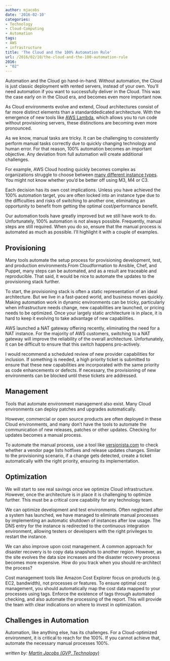 ```yaml
---
author: mjacobs
date: '2016-02-10'
categories:
- Technology
- Cloud-Computing
- Automation
tags:
- AWS
- infrastructure
title: 'The Cloud and the 100% Automation Rule'
url: /2016/02/10/the-cloud-and-the-100-automation-rule
2016:
- "02"
---
```


Automation and the Cloud go hand-in-hand. Without automation, the Cloud is just classic deployment with rented servers, instead of your own. You’ll need automation if you want to successfully deliver in the Cloud. This was the case early on in the Cloud era, and becomes even more important now.

As Cloud environments evolve and extend, Cloud architectures consist of far more distinct elements than a standarddedicated architecture. With the emergence of new tools like [AWS Lambda](https://aws.amazon.com/lambda/), which allows you to run code without provisioning servers, these distinctions are becoming even more pronounced.

As we know, manual tasks are tricky. It can be challenging to consistently perform manual tasks correctly due to quickly changing technology and human error. For that reason, 100% automation becomes an important objective. Any deviation from full automation will create additional challenges.

For example, AWS Cloud hosting quickly becomes complex as organizations struggle to choose between [many different instance types](https://aws.amazon.com/ec2/instance-types/). You might not know whether you’d be better off using M3, M4 or C3.

Each decision has its own cost implications. Unless you have achieved the 100% automation target, you are often locked into an instance type due to the difficulties and risks of switching to another one, eliminating an opportunity to benefit from getting the optimal cost/performance benefit.

Our automation tools have greatly improved but we still have work to do. Unfortunately, 100% automation is not always possible. Frequently, manual steps are still required. When you do so, ensure that the manual process is automated as much as possible. I’ll highlight it with a couple of examples.

Provisioning
------------

Many tools automate the setup process for provisioning development, test, and production environments.From Cloudformation to Ansible, Chef, and Puppet, many steps can be automated, and as a result are traceable and reproducible. That said, it would be nice to automate the updates to the provisioning stack further.

To start, the provisioning stack is often a static representation of an ideal architecture. But we live in a fast-paced world, and business moves quickly. Making automation work in dynamic environments can be tricky, particularly when infrastructure needs change, new capabilities are launched, or pricing needs to be optimized. Once your largely static architecture is in place, it is hard to keep it evolving to take advantage of new capabilities.

AWS launched a NAT gateway offering recently, eliminating the need for a NAT instance. For the majority of AWS customers, switching to a NAT gateway will improve the reliability of the overall architecture. Unfortunately, it can be difficult to ensure that this switch happens pro-actively.

I would recommend a scheduled review of new provider capabilities for inclusion. If something is needed, a high priority ticket is submitted to ensure that these new capabilities are incorporated with the same priority as code enhancements or defects. If necessary, the provisioning of new environments can be blocked until these tickets are addressed.

Management
----------

Tools that automate environment management also exist. Many Cloud environments can deploy patches and upgrades automatically.

However, commercial or open source products are often deployed in these Cloud environments, and many don’t have the tools to automate the communication of new releases, patches or other updates. Checking for updates becomes a manual process.

To automate the manual process, use a tool like [versionista.com](http://versionista.com/) to check whether a vendor page lists hotfixes and release updates changes. Similar to the provisioning scenario, if a change gets detected, create a ticket automatically with the right priority, ensuring its implementation.

Optimization
------------

We will start to see real savings once we optimize Cloud infrastructure. However, once the architecture is in place it is challenging to optimize further. This must be a critical core capability for any technology team.

We can optimize development and test environments. Often neglected after a system has launched, we have managed to eliminate manual processes by implementing an automatic shutdown of instances after low usage. The DNS entry for the instance is redirected to the continuous integration environment, allowing testers or developers with the right privileges to restart the instance.

We can also improve upon cost management. A common approach for disaster recovery is to copy data snapshots to another region. However, as the site evolves the data size increases and the disaster recovery process becomes more expensive. How do you track when you should re-architect the process?

Cost management tools like Amazon Cost Explorer focus on products (e.g. EC2, bandwidth), not processes or features. To ensure optimal cost management, you should automatically map the cost data mapped to your processes using tags. Enforce the existence of tags through automated checking, and also automate the processing of the report. This will provide the team with clear indications on where to invest in optimization.

Challenges in Automation
------------------------

Automation, like anything else, has its challenges. For a Cloud-optimized environment, it is critical to reach for the 100%. If you cannot achieve that, automate the necessary manual processes 100%.

_written by: [Martin Jacobs (GVP, Technology)](https://www.linkedin.com/in/martinjacobs1)_

